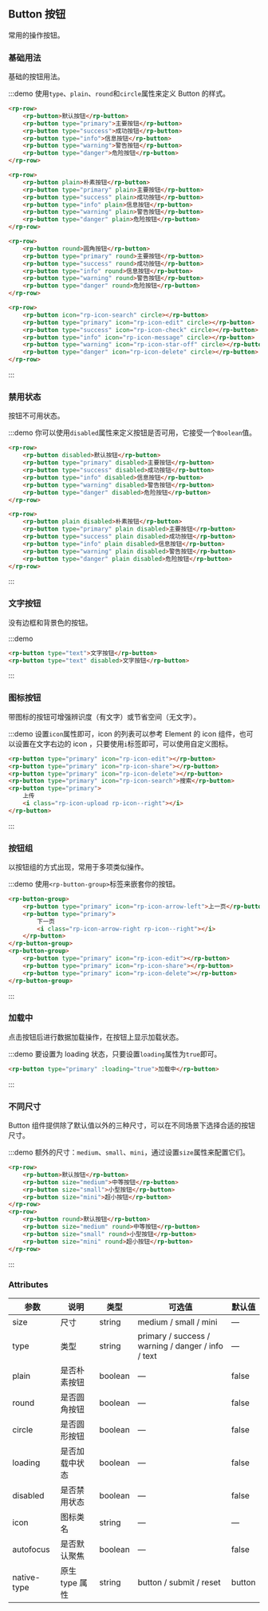 ## Button 按钮

常用的操作按钮。

### 基础用法

基础的按钮用法。

:::demo 使用`type`、`plain`、`round`和`circle`属性来定义 Button 的样式。

```html
<rp-row>
    <rp-button>默认按钮</rp-button>
    <rp-button type="primary">主要按钮</rp-button>
    <rp-button type="success">成功按钮</rp-button>
    <rp-button type="info">信息按钮</rp-button>
    <rp-button type="warning">警告按钮</rp-button>
    <rp-button type="danger">危险按钮</rp-button>
</rp-row>

<rp-row>
    <rp-button plain>朴素按钮</rp-button>
    <rp-button type="primary" plain>主要按钮</rp-button>
    <rp-button type="success" plain>成功按钮</rp-button>
    <rp-button type="info" plain>信息按钮</rp-button>
    <rp-button type="warning" plain>警告按钮</rp-button>
    <rp-button type="danger" plain>危险按钮</rp-button>
</rp-row>

<rp-row>
    <rp-button round>圆角按钮</rp-button>
    <rp-button type="primary" round>主要按钮</rp-button>
    <rp-button type="success" round>成功按钮</rp-button>
    <rp-button type="info" round>信息按钮</rp-button>
    <rp-button type="warning" round>警告按钮</rp-button>
    <rp-button type="danger" round>危险按钮</rp-button>
</rp-row>

<rp-row>
    <rp-button icon="rp-icon-search" circle></rp-button>
    <rp-button type="primary" icon="rp-icon-edit" circle></rp-button>
    <rp-button type="success" icon="rp-icon-check" circle></rp-button>
    <rp-button type="info" icon="rp-icon-message" circle></rp-button>
    <rp-button type="warning" icon="rp-icon-star-off" circle></rp-button>
    <rp-button type="danger" icon="rp-icon-delete" circle></rp-button>
</rp-row>
```

:::

### 禁用状态

按钮不可用状态。

:::demo 你可以使用`disabled`属性来定义按钮是否可用，它接受一个`Boolean`值。

```html
<rp-row>
    <rp-button disabled>默认按钮</rp-button>
    <rp-button type="primary" disabled>主要按钮</rp-button>
    <rp-button type="success" disabled>成功按钮</rp-button>
    <rp-button type="info" disabled>信息按钮</rp-button>
    <rp-button type="warning" disabled>警告按钮</rp-button>
    <rp-button type="danger" disabled>危险按钮</rp-button>
</rp-row>

<rp-row>
    <rp-button plain disabled>朴素按钮</rp-button>
    <rp-button type="primary" plain disabled>主要按钮</rp-button>
    <rp-button type="success" plain disabled>成功按钮</rp-button>
    <rp-button type="info" plain disabled>信息按钮</rp-button>
    <rp-button type="warning" plain disabled>警告按钮</rp-button>
    <rp-button type="danger" plain disabled>危险按钮</rp-button>
</rp-row>
```

:::

### 文字按钮

没有边框和背景色的按钮。

:::demo

```html
<rp-button type="text">文字按钮</rp-button>
<rp-button type="text" disabled>文字按钮</rp-button>
```

:::

### 图标按钮

带图标的按钮可增强辨识度（有文字）或节省空间（无文字）。

:::demo 设置`icon`属性即可，icon 的列表可以参考 Element 的 icon 组件，也可以设置在文字右边的 icon ，只要使用`i`标签即可，可以使用自定义图标。

```html
<rp-button type="primary" icon="rp-icon-edit"></rp-button>
<rp-button type="primary" icon="rp-icon-share"></rp-button>
<rp-button type="primary" icon="rp-icon-delete"></rp-button>
<rp-button type="primary" icon="rp-icon-search">搜索</rp-button>
<rp-button type="primary">
    上传
    <i class="rp-icon-upload rp-icon--right"></i>
</rp-button>
```

:::

### 按钮组

以按钮组的方式出现，常用于多项类似操作。

:::demo 使用`<rp-button-group>`标签来嵌套你的按钮。

```html
<rp-button-group>
    <rp-button type="primary" icon="rp-icon-arrow-left">上一页</rp-button>
    <rp-button type="primary">
        下一页
        <i class="rp-icon-arrow-right rp-icon--right"></i>
    </rp-button>
</rp-button-group>
<rp-button-group>
    <rp-button type="primary" icon="rp-icon-edit"></rp-button>
    <rp-button type="primary" icon="rp-icon-share"></rp-button>
    <rp-button type="primary" icon="rp-icon-delete"></rp-button>
</rp-button-group>
```

:::

### 加载中

点击按钮后进行数据加载操作，在按钮上显示加载状态。

:::demo 要设置为 loading 状态，只要设置`loading`属性为`true`即可。

```html
<rp-button type="primary" :loading="true">加载中</rp-button>
```

:::

### 不同尺寸

Button 组件提供除了默认值以外的三种尺寸，可以在不同场景下选择合适的按钮尺寸。

:::demo 额外的尺寸：`medium`、`small`、`mini`，通过设置`size`属性来配置它们。

```html
<rp-row>
    <rp-button>默认按钮</rp-button>
    <rp-button size="medium">中等按钮</rp-button>
    <rp-button size="small">小型按钮</rp-button>
    <rp-button size="mini">超小按钮</rp-button>
</rp-row>
<rp-row>
    <rp-button round>默认按钮</rp-button>
    <rp-button size="medium" round>中等按钮</rp-button>
    <rp-button size="small" round>小型按钮</rp-button>
    <rp-button size="mini" round>超小按钮</rp-button>
</rp-row>
```

:::

### Attributes

| 参数        | 说明           | 类型    | 可选值                                             | 默认值 |
| ----------- | -------------- | ------- | -------------------------------------------------- | ------ |
| size        | 尺寸           | string  | medium / small / mini                              | —      |
| type        | 类型           | string  | primary / success / warning / danger / info / text | —      |
| plain       | 是否朴素按钮   | boolean | —                                                  | false  |
| round       | 是否圆角按钮   | boolean | —                                                  | false  |
| circle      | 是否圆形按钮   | boolean | —                                                  | false  |
| loading     | 是否加载中状态 | boolean | —                                                  | false  |
| disabled    | 是否禁用状态   | boolean | —                                                  | false  |
| icon        | 图标类名       | string  | —                                                  | —      |
| autofocus   | 是否默认聚焦   | boolean | —                                                  | false  |
| native-type | 原生 type 属性 | string  | button / submit / reset                            | button |
